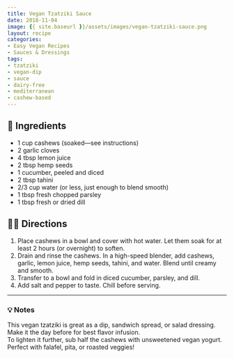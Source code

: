 ```yaml
---
title: Vegan Tzatziki Sauce
date: 2018-11-04
image: {{ site.baseurl }}/assets/images/vegan-tzatziki-sauce.png
layout: recipe
categories:
- Easy Vegan Recipes
- Sauces & Dressings
tags:
- tzatziki
- vegan-dip
- sauce
- dairy-free
- mediterranean
- cashew-based
---
```


## 🧾 Ingredients

- 1 cup cashews (soaked—see instructions)
- 2 garlic cloves
- 4 tbsp lemon juice
- 2 tbsp hemp seeds
- 1 cucumber, peeled and diced
- 2 tbsp tahini
- 2/3 cup water (or less, just enough to blend smooth)
- 1 tbsp fresh chopped parsley
- 1 tbsp fresh or dried dill

## 👩‍🍳 Directions

1. Place cashews in a bowl and cover with hot water. Let them soak for at least 2 hours (or overnight) to soften.
2. Drain and rinse the cashews. In a high-speed blender, add cashews, garlic, lemon juice, hemp seeds, tahini, and water. Blend until creamy and smooth.
3. Transfer to a bowl and fold in diced cucumber, parsley, and dill.
4. Add salt and pepper to taste. Chill before serving.


---

### 💡 Notes

This vegan tzatziki is great as a dip, sandwich spread, or salad dressing.  
Make it the day before for best flavor infusion.  
To lighten it further, sub half the cashews with unsweetened vegan yogurt.  
Perfect with falafel, pita, or roasted veggies!
